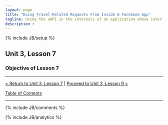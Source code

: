 ```yaml
---
layout: page
title: "Doing Travel-Related Requests From Inside A Facebook App"
tagline: Using the uAPI in the internals of an application whose interface is viewed through Facebook.
description :
---
```

{% include JB/setup %}

## Unit 3, Lesson 7

### Objective of Lesson 7

----------------------

[< Return to Unit 3, Lesson 7](lesson_3-7.html) | [Proceed to Unit 3, Lesson 9 >](lesson_3-9.html)

[Table of Contents](index.html)
<hr>

{% include JB/comments %}

{% include JB/analytics %}

